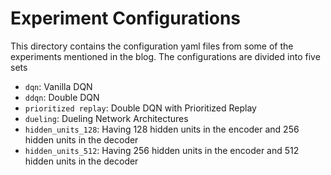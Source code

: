 # Experiment Configurations

This directory contains the configuration yaml files from some of the experiments mentioned in the blog. The configurations are divided into five sets

- `dqn`: Vanilla DQN
- `ddqn`: Double DQN
- `prioritized replay`: Double DQN with Prioritized Replay
- `dueling`: Dueling Network Architectures
- `hidden_units_128`: Having 128 hidden units in the encoder and 256 hidden units in the decoder
- `hidden_units_512`: Having 256 hidden units in the encoder and 512 hidden units in the decoder
